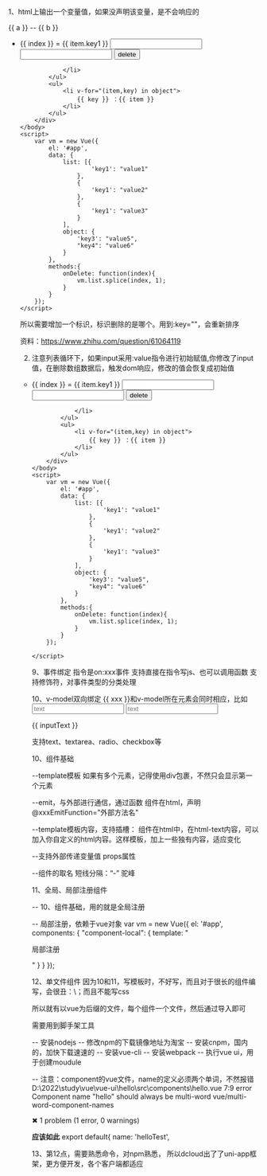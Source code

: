 
1、html上输出一个变量值，如果没声明该变量，是不会响应的
<!DOCTYPE html>
<html>
	<head>
		<meta charset="utf-8">
		<title></title>
		<script src="../vue.js"></script>
	</head>
	<body>
		<div id="app">
			{{ a }} -- {{ b }}
		</div>
	</body>
	<script>
		var data = {a: "hello"};
		var vm = new Vue({
			el: '#app',
			data: data
		});
		
		
		
		
	</script>
</html>


2、一般创建Vue对象，取名都是vm（ViewModel的意思，视图模型）






7、条件渲染


8、列表循环
支持数组和对象

得注意删除元素后，“就地更新”，目前发现两个问题（vue3和vue2都存在）：

1. input未采用:value指令，来填充值（手动输入），删除数组中，中间某个位置的数据，会导致未加入vue响应控制的元素错位
官方原话如下（非常难懂）：
> 当 Vue 正在更新使用 v-for 渲染的元素列表时，它默认使用“就地更新”的策略。如果数据项的顺序被改变，Vue 将不会移动 DOM 元素来匹配数据项的顺序，而是就地更新每个元素，并且确保它们在每个索引位置正确渲染。这个类似 Vue 1.x 的 track-by="$index"。
这个默认的模式是高效的，但是只适用于不依赖子组件状态或临时 DOM 状态 (例如：表单输入值) 的列表渲染输出。

提到就地更新、如果数据项的顺序被改变，Vue 将不会移动 DOM 元素来匹配数据项的顺序，而是就地更新每个元素。

以数组:[1,2,3]，分别对应input值：value1、value2、value3为例，删除2位置的数据，变成[1,3]；跟原来的数组一一对比，1和1没变化，不更新、2和3不同，需更新、3和undefined不同，要删除3
-- 2和3不同，更新为3，但因为input元素没加vue控制，因此不动，为vlaue2
-- 3和undefined不同，要删除3，删掉3

执行这两步后，发现3对应的input值是value2，本应该是value3才对

网上是另一个词：就地复用（没有变化，就直接复用）

<!DOCTYPE html>
<html>
	<head>
		<meta charset="utf-8">
		<title></title>
		<script src="../vue.js"></script>
	</head>
	<body>
		<div id="app">
			<ul>
				<li v-for="(item,index) in list">
					{{ index }} = {{ item.key1 }}
					<input type="text"></input>
					<!-- 这种就不会有问题 -->
					<input type="text" :value="item.key1"></input>
					<button @click="onDelete(index)">delete</button>

				</li>
			</ul>
			<ul>
				<li v-for="(item,key) in object">
					{{ key }} ：{{ item }}
				</li>
			</ul>
		</div>
	</body>
	<script>
		var vm = new Vue({
			el: '#app',
			data: {
				list: [{
						'key1': "value1"
					},
					{
						'key1': "value2"
					},
					{
						'key1': "value3"
					}
				],
				object: {
					'key3': "value5",
					"key4": "value6"
				}
			},
			methods:{
				onDelete: function(index){
					vm.list.splice(index, 1);
				}
			}
		});
	</script>
</html>

所以需要增加一个标识，标识删除的是哪个。用到:key=""，会重新排序

资料：https://www.zhihu.com/question/61064119

2. 注意列表循环下，如果input采用:value指令进行初始赋值,你修改了input值，在删除数组数据后，触发dom响应，修改的值会恢复成初始值
<!DOCTYPE html>
<html>
	<head>
		<meta charset="utf-8">
		<title></title>
		<script src="../vue.js"></script>
	</head>
	<body>
		<div id="app">
			<ul>
				<li v-for="(item,index) in list" :key="index">
					{{ index }} = {{ item.key1 }}
					<input type="text"></input>
					<!-- 这种就不会有问题 -->
					<input type="text" :value="item.key1"></input>
					<button @click="onDelete(index)">delete</button>

				</li>
			</ul>
			<ul>
				<li v-for="(item,key) in object">
					{{ key }} ：{{ item }}
				</li>
			</ul>
		</div>
	</body>
	<script>
		var vm = new Vue({
			el: '#app',
			data: {
				list: [{
						'key1': "value1"
					},
					{
						'key1': "value2"
					},
					{
						'key1': "value3"
					}
				],
				object: {
					'key3': "value5",
					"key4": "value6"
				}
			},
			methods:{
				onDelete: function(index){
					vm.list.splice(index, 1);
				}
			}
		});
		
	</script>
</html>


9、事件绑定
指令是on:xxx事件
支持直接在指令写js、也可以调用函数
支持修饰符，对事件类型的分类处理

10、v-model双向绑定
{{ xxx }}和v-model所在元素会同时相应，比如
<input type="text" v-model="inputText" placeholder="text" />
<input type="text" v-model="inputText" placeholder="text" />
<p>{{ inputText }}</p>

支持text、textarea、radio、checkbox等

10、组件基础

--template模板
	如果有多个元素，记得使用div包裹，不然只会显示第一个元素

--emit，与外部进行通信，通过函数
	组件在html，声明@xxxEmitFunction="外部方法名"

--template模板内容，支持插槽：<slot>
	组件在html中，在html-text内容，可以加入你自定义的html内容。这样模板，加上一些独有内容，适应变化

--支持外部传递变量值
	props属性

--组件的取名
短线分隔：“-”
驼峰	


11、全局、局部注册组件

-- 10、组件基础，用的就是全局注册

-- 局部注册，依赖于vue对象
var vm = new Vue({
	el: '#app',
	components: {
		"component-local": {
			template: "<p>局部注册</p>"
		}
	}
});

12、单文件组件
因为10和11，写模板时，不好写，而且对于很长的组件编写，会很丑：\；而且不能写css

所以就有以vue为后缀的文件，每个组件一个文件，然后通过导入即可

需要用到脚手架工具

-- 安装nodejs
-- 修改npm的下载镜像地址为淘宝
-- 安装cnpm，国内的，加快下载速速的
-- 安装vue-cli
-- 安装webpack
-- 执行vue ui，用于创建moudule


-- 注意：component的vue文件，name的定义必须两个单词，不然报错
D:\2022\study\vue\vue-ui\hello\src\components\hello.vue
  7:9  error  Component name "hello" should always be multi-word  vue/multi-word-component-names

✖ 1 problem (1 error, 0 warnings)

**应该如此**
export default{
		name: 'helloTest',

13、第12点，需要熟悉命令，对npm熟悉，
所以dcloud出了了uni-app框架，更方便开发，各个客户端都适应